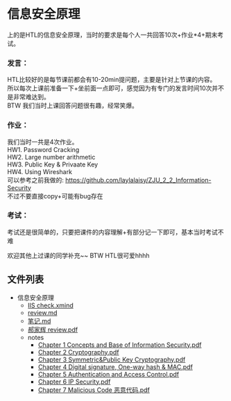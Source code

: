 # 信息安全原理

上的是HTL的信息安全原理，当时的要求是每个人一共回答10次+作业*4+期末考试。

### 发言：
HTL比较好的是每节课前都会有10-20min提问题，主要是针对上节课的内容。  
所以每次上课前准备一下+坐前面一点即可，感觉因为有专门的发言时间10次并不是非常难达到。  
BTW 我们当时上课回答问题很有趣，经常笑爆。

### 作业：
我们当时一共是4次作业。   
HW1. Password Cracking  
HW2. Large number arithmetic  
HW3. Public Key & Privaate Key  
HW4. Using Wireshark  
可以参考之前我做的: https://github.com/laylalaisy/ZJU_2_2_Information-Security  
不过不要直接copy+可能有bug存在

### 考试：
考试还是很简单的，只要把课件的内容理解+有部分记一下即可，基本当时考试不难

欢迎其他上过课的同学补充~~
BTW HTL很可爱hhhh


## 文件列表

- 信息安全原理
    - [IIS check.xmind](https://github.com/QSCTech/zju-icicles/raw/master/%E4%BF%A1%E6%81%AF%E5%AE%89%E5%85%A8%E5%8E%9F%E7%90%86/IIS%20check.xmind)
    - [review.md](https://github.com/QSCTech/zju-icicles/blob/master/%E4%BF%A1%E6%81%AF%E5%AE%89%E5%85%A8%E5%8E%9F%E7%90%86/review.md)
    - [笔记.md](https://github.com/QSCTech/zju-icicles/blob/master/%E4%BF%A1%E6%81%AF%E5%AE%89%E5%85%A8%E5%8E%9F%E7%90%86/%E7%AC%94%E8%AE%B0.md)
    - [郝家辉 review.pdf](https://github.com/QSCTech/zju-icicles/raw/master/%E4%BF%A1%E6%81%AF%E5%AE%89%E5%85%A8%E5%8E%9F%E7%90%86/%E9%83%9D%E5%AE%B6%E8%BE%89%20review.pdf)
    - notes
        - [Chapter 1 Concepts and Base of Information Security.pdf](https://github.com/QSCTech/zju-icicles/raw/master/%E4%BF%A1%E6%81%AF%E5%AE%89%E5%85%A8%E5%8E%9F%E7%90%86/notes/Chapter%201%20Concepts%20and%20Base%20of%20Information%20Security.pdf)
        - [Chapter 2 Cryptography.pdf](https://github.com/QSCTech/zju-icicles/raw/master/%E4%BF%A1%E6%81%AF%E5%AE%89%E5%85%A8%E5%8E%9F%E7%90%86/notes/Chapter%202%20Cryptography.pdf)
        - [Chapter 3  Symmetric&Public Key Cryptography.pdf](https://github.com/QSCTech/zju-icicles/raw/master/%E4%BF%A1%E6%81%AF%E5%AE%89%E5%85%A8%E5%8E%9F%E7%90%86/notes/Chapter%203%20%20Symmetric%26Public%20Key%20Cryptography.pdf)
        - [Chapter 4 Digital signature, One-way hash & MAC.pdf](https://github.com/QSCTech/zju-icicles/raw/master/%E4%BF%A1%E6%81%AF%E5%AE%89%E5%85%A8%E5%8E%9F%E7%90%86/notes/Chapter%204%20Digital%20signature%2C%20One-way%20hash%20%26%20MAC.pdf)
        - [Chapter 5 Authentication and Access Control.pdf](https://github.com/QSCTech/zju-icicles/raw/master/%E4%BF%A1%E6%81%AF%E5%AE%89%E5%85%A8%E5%8E%9F%E7%90%86/notes/Chapter%205%20Authentication%20and%20Access%20Control.pdf)
        - [Chapter 6 IP Security.pdf](https://github.com/QSCTech/zju-icicles/raw/master/%E4%BF%A1%E6%81%AF%E5%AE%89%E5%85%A8%E5%8E%9F%E7%90%86/notes/Chapter%206%20IP%20Security.pdf)
        - [Chapter 7 Malicious Code 恶意代码.pdf](https://github.com/QSCTech/zju-icicles/raw/master/%E4%BF%A1%E6%81%AF%E5%AE%89%E5%85%A8%E5%8E%9F%E7%90%86/notes/Chapter%207%20Malicious%20Code%20%E6%81%B6%E6%84%8F%E4%BB%A3%E7%A0%81.pdf)
